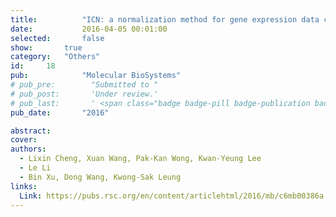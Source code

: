 ```yaml
---
title:          "ICN: a normalization method for gene expression data considering the over-expression of informative genes"
date:           2016-04-05 00:01:00
selected:       false
show:		true
category:	"Others"
id:		18
pub:            "Molecular BioSystems"
# pub_pre:        "Submitted to "
# pub_post:       'Under review.'
# pub_last:       ' <span class="badge badge-pill badge-publication badge-success">Spotlight</span>'
pub_date:       "2016"

abstract:
cover:
authors:
  - Lixin Cheng, Xuan Wang, Pak-Kan Wong, Kwan-Yeung Lee
  - Le Li
  - Bin Xu, Dong Wang, Kwong-Sak Leung
links:
  Link: https://pubs.rsc.org/en/content/articlehtml/2016/mb/c6mb00386a
---
```

